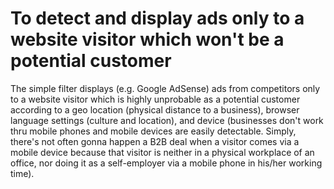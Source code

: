 # To detect and display ads only to a website visitor which won't be a potential customer
The simple filter displays (e.g. Google AdSense) ads from competitors only to a website visitor which is highly unprobable as a potential customer according to a geo location (physical distance to a business), browser language settings (culture and location), and device (businesses don't work thru mobile phones and mobile devices are easily detectable. Simply, there's not often gonna happen a B2B deal when a visitor comes via a mobile device because that visitor is neither in a physical workplace of an office, nor doing it as a self-employer via a mobile phone in his/her working time).
